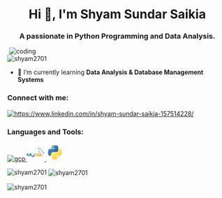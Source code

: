 <h1 align="center">Hi 👋, I'm Shyam Sundar Saikia</h1>
<h3 align="center">A passionate in Python Programming and Data Analysis.</h3>

<img align="right" alt="coding" width="500" src="https://user-images.githubusercontent.com/22107794/139606420-eaa56bc7-9377-4f5d-9356-aed07bed3143.gif">

<p align="left"> <img src="https://komarev.com/ghpvc/?username=shyam2701&label=Profile%20views&color=0e75b6&style=flat" alt="shyam2701" /> </p>

- 🌱 I’m currently learning **Data Analysis & Database Management Systems**

<h3 align="left">Connect with me:</h3>
<p align="left">
<a href="https://linkedin.com/in/https://www.linkedin.com/in/shyam-sundar-saikia-157514228/" target="blank"><img align="center" src="https://raw.githubusercontent.com/rahuldkjain/github-profile-readme-generator/master/src/images/icons/Social/linked-in-alt.svg" alt="https://www.linkedin.com/in/shyam-sundar-saikia-157514228/" height="30" width="40" /></a>
</p>

<h3 align="left">Languages and Tools:</h3>
</a> <a href="https://cloud.google.com" target="_blank" rel="noreferrer"> <img src="https://www.vectorlogo.zone/logos/google_cloud/google_cloud-icon.svg" alt="gcp" width="40" height="40"/> </a> <a href="https://www.mysql.com/" target="_blank" rel="noreferrer"> <img src="https://raw.githubusercontent.com/devicons/devicon/master/icons/mysql/mysql-original-wordmark.svg" alt="mysql" width="40" height="40"/> </a> <a href="https://www.python.org" target="_blank" rel="noreferrer"> <img src="https://raw.githubusercontent.com/devicons/devicon/master/icons/python/python-original.svg" alt="python" width="40" height="40"/> </a> </p>

<p><img align="left" src="https://github-readme-stats.vercel.app/api/top-langs?username=shyam2701&show_icons=true&locale=en&layout=compact" alt="shyam2701" /></p>

<p>&nbsp;<img align="center" src="https://github-readme-stats.vercel.app/api?username=shyam2701&show_icons=true&locale=en" alt="shyam2701" /></p>

<p><img align="center" src="https://github-readme-streak-stats.herokuapp.com/?user=shyam2701&" alt="shyam2701" /></p>
